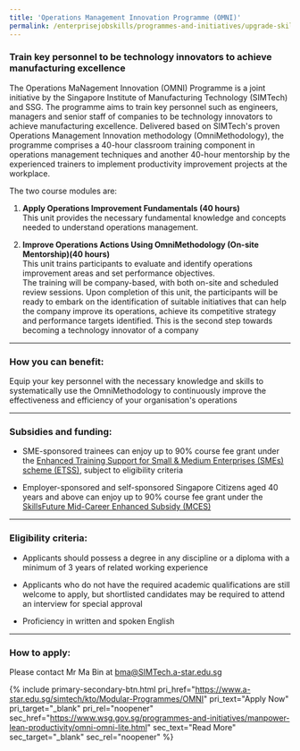 ```yaml
---
title: 'Operations Management Innovation Programme (OMNI)'
permalink: /enterprisejobskills/programmes-and-initiatives/upgrade-skills/operations-management-innovation-programme--omni-/
---
```


### Train key personnel to be technology innovators to achieve manufacturing excellence

The Operations MaNagement Innovation (OMNI) Programme is a joint initiative by the Singapore Institute of Manufacturing Technology (SIMTech) and SSG. The programme aims to train key personnel such as engineers, managers and senior staff of companies to be technology innovators to achieve manufacturing excellence. Delivered based on SIMTech's proven Operations Management Innovation methodology (OmniMethodology), the programme comprises a 40-hour classroom training component in operations management techniques and another 40-hour mentorship by the experienced trainers to implement productivity improvement projects at the workplace.

The two course modules are:

1. **Apply Operations Improvement Fundamentals (40 hours)**<br>This unit provides the necessary fundamental knowledge and concepts needed to understand operations management.

2. **Improve Operations Actions Using OmniMethodology (On-site Mentorship)(40 hours)**<br>This unit trains participants to evaluate and identify operations improvement areas and set performance objectives.<br>The training will be company-based, with both on-site and scheduled review sessions. Upon completion of this unit, the participants will be ready to embark on the identification of suitable initiatives that can help the company improve its operations, achieve its competitive strategy and performance targets identified. This is the second step towards becoming a technology innovator of a company

---

### How you can benefit:

Equip your key personnel with the necessary knowledge and skills to systematically use the OmniMethodology to continuously improve the effectiveness and efficiency of your organisation's operations

---

### Subsidies and funding:

- SME-sponsored trainees can enjoy up to 90% course fee grant under the <a href="https://www.tpgateway.gov.sg/training-grants/training-grants-from-government-agencies/enhanced-training-support-for-smes" target="_blank" rel="noopener">Enhanced Training Support for Small & Medium Enterprises (SMEs) scheme (ETSS)</a>, subject to eligibility criteria 

- Employer-sponsored and self-sponsored Singapore Citizens aged 40 years and above can enjoy up to 90% course fee grant under the <a href="https://www.tpgateway.gov.sg/training-grants/training-grants-from-government-agencies/skillsfuture-mid-career-enhanced-subsidy" target="_blank" rel="noopener">SkillsFuture Mid-Career Enhanced Subsidy (MCES)</a>

---

### Eligibility criteria:

- Applicants should possess a degree in any discipline or a diploma with a minimum of 3 years of related working experience

- Applicants who do not have the required academic qualifications are still welcome to apply, but shortlisted candidates may be required to attend an interview for special approval

- Proficiency in written and spoken English

---

### How to apply:

Please contact Mr Ma Bin at [bma@SIMTech.a-star.edu.sg](mailto:bma@SIMTech.a-star.edu.sg)

{% include primary-secondary-btn.html pri_href="https://www.a-star.edu.sg/simtech/kto/Modular-Programmes/OMNI" pri_text="Apply Now" pri_target="_blank" pri_rel="noopener" sec_href="https://www.wsg.gov.sg/programmes-and-initiatives/manpower-lean-productivity/omni-omni-lite.html" sec_text="Read More" sec_target="_blank" sec_rel="noopener" %}

<script src="/jquery/jquery.min.js"></script>
<script src="/jquery/resize-tables.js"></script>
